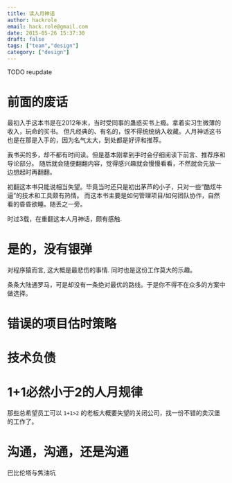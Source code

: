 ```yaml
---
title: 读人月神话
author: hackrole
email: hack.role@gmail.com
date: 2015-05-26 15:37:30
draft: false
tags: ["team","design"]
category: ["design"]
---
```



TODO reupdate

# 前面的废话

最初入手这本书是在2012年末，当时受同事的蛊惑买书上瘾。拿着实习生微薄的收入，玩命的买书。
但凡经典的、有名的，恨不得统统纳入收藏。人月神话这书也是在那是入手的，因为名气太大，到处都是好评和推荐。

我书买的多，却不都有时间读。但是基本刚拿到手时会仔细阅读下前言、推荐序和导论部分。
随后就会随便翻翻内容，觉得感兴趣就会慢慢看看，不然就会先放一边想起时再翻翻。

初翻这本书只能说相当失望。毕竟当时还只是初出茅芦的小子，只对一些“酷炫牛逼”的技术和工具颇有热情。
而这本书主要是如何管理项目/如何团队协作，自然看的昏昏欲睡。随丢之一旁。

时过3载，在重翻这本人月神话，颇有感触.

# 是的，没有银弹

对程序猿而言, 这大概是最悲伤的事情. 同时也是这份工作莫大的乐趣。

条条大陆通罗马，可是却没有一条绝对最优的路线。于是你不得不在众多的方案中做选择。

# 错误的项目估时策略

# 技术负债


# 1+1必然小于2的人月规律

那些总希望员工可以 `1+1>2` 的老板大概要失望的关闭公司，找一份不错的卖汉堡的工作了。

# 沟通，沟通，还是沟通

巴比伦塔与焦油坑
